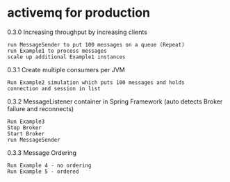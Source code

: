 # activemq for production

0.3.0 Increasing throughput by increasing clients

    run MessageSender to put 100 messages on a queue (Repeat)
    run Example1 to process messages
    scale up additional Example1 instances

0.3.1 Create multiple consumers per JVM

    Run Example2 simulation which puts 100 messages and holds 
    connection and session in list 

0.3.2 MessageListener container in Spring Framework (auto detects Broker failure and reconnects)

    Run Example3
    Stop Broker
    Start Broker
    run MessageSender 

0.3.3 Message Ordering

    Run Example 4 - no ordering
    Run Example 5 - ordered
    


